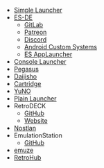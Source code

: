 - [Simple Launcher](https://github.com/drpetersonfernandes/SimpleLauncher)
- [ES-DE](https://es-de.org/)
	- [GitLab](https://gitlab.com/es-de/emulationstation-de)
	- [Patreon](https://www.patreon.com/c/es_de/posts)
	- [Discord](https://discord.gg/42jqqNcHf9)
  - [Android Custom Systems](https://github.com/GlazedBelmont/es-de-android-custom-systems)
  - [ES AppLauncher](https://github.com/schattenphoenix/es_applauncher)
- [Console Launcher](https://github.com/likeich/console-launcher)
- [Pegasus](https://github.com/mmatyas/pegasus-frontend)
- [Daijisho](https://github.com/TapiocaFox/Daijishou)
- [Cartridge](https://github.com/unclebacon-live/cartridge)
- [YuNO](https://github.com/Flutterando/yuno/releases)
- [Plain Launcher](https://bokonon-yossarian.itch.io/plain-launcher)
- RetroDECK
  - [GitHub](https://github.com/RetroDECK/RetroDECK)
  - [Website](https://retrodeck.net/)
- [Nostlan](https://github.com/quinton-ashley/nostlan)
- EmulationStation
  - [GitHub](https://github.com/Aloshi/EmulationStation)
- [emuze](https://github.com/bmsuseluda/emuze)
- [RetroHub](https://github.com/retrohub-org/retrohub)

